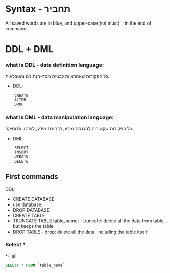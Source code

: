 # Syntax - תחביר
All saved words are in blue, and upper-case(not must). 
; in the end of command. 

# DDL + DML
### what is DDL - data definition language: 
כל הפקודות שאחראיות לבניית מסד-הנתונים והטבלאות. 
* DDL:
```
    CREATE
    ALTER
    DROP
```
### what is DML - data manipulation language: 
כל הפקודות שקשורות להכנסת מידע, לבחירת מידע, לעדכון ולמחיקה. 
* DML:
```
    SELECT
    INSERT
    UPDATE
    DELETE
```

## First commands 
DDL:
* CREATE DATABASE
* use database;
* DROP DATABASE
* CREATE TABLE
* TRUNCATE TABLE table_name;  - truncate: delete all the data from table, but keeps the table. 
* DROP TABLE                  - drop: delete all the data. including the table itself. 

### Select *
*= all

```sql
SELECT * FROM `table_name`
```
